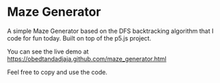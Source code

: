# Maze Generator

A simple Maze Generator based on the DFS backtracking algorithm that I code for fun today. Built on top of the p5.js project.

You can see the live demo at https://obedtandadjaja.github.com/maze_generator.html

Feel free to copy and use the code.
